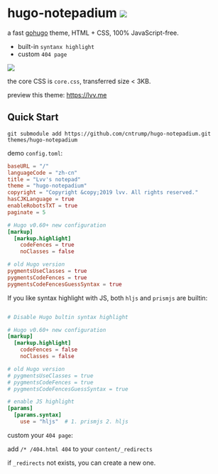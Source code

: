 # hugo-notepadium ![](https://img.shields.io/badge/license-MIT-blue.svg)

a fast [gohugo](https://gohugo.io) theme, HTML + CSS, 100% JavaScript-free.

- built-in `syntanx highlight`
- custom `404 page`

![](https://lvv.me/posts/2019-11-24_a_simple_hugo_theme/01.png)

the core CSS is `core.css`, transferred size < 3KB.

preview this theme: https://lvv.me

## Quick Start

```shell
git submodule add https://github.com/cntrump/hugo-notepadium.git themes/hugo-notepadium
```

demo `config.toml`:

```toml
baseURL = "/"
languageCode = "zh-cn"
title = "Lvv's notepad"
theme = "hugo-notepadium"
copyright = "Copyright &copy;2019 lvv. All rights reserved."
hasCJKLanguage = true
enableRobotsTXT = true
paginate = 5

# Hugo v0.60+ new configuration
[markup]
  [markup.highlight]
    codeFences = true
    noClasses = false

# old Hugo version
pygmentsUseClasses = true
pygmentsCodeFences = true
pygmentsCodeFencesGuessSyntax = true
```

If you like syntax highlight with JS, both `hljs` and `prismjs` are builtin:

```toml

# Disable Hugo bultin syntax highlight

# Hugo v0.60+ new configuration
[markup]
  [markup.highlight]
    codeFences = false
    noClasses = false

# old Hugo version
# pygmentsUseClasses = true
# pygmentsCodeFences = true
# pygmentsCodeFencesGuessSyntax = true

# enable JS highlight
[params]
  [params.syntax]
    use = "hljs"  # 1. prismjs 2. hljs
```

custom your `404 page`:

add `/* /404.html 404` to your `content/_redirects`

if `_redirects` not exists, you can create a new one.
